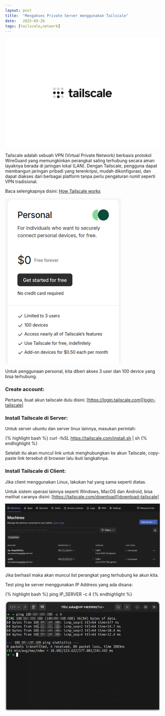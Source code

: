```yaml
---
layout: post
title:  "Mengakses Private Server menggunakan Tailscale"
date:   2025-09-26
tags: [tailscale,network]
---
```


<img src="/assets/images/tailscale.jpg" alt="thumbnail" />

Tailscale adalah sebuah VPN (Virtual Private Network) berbasis protokol WireGuard yang memungkinkan perangkat saling terhubung secara aman layaknya berada di jaringan lokal (LAN). Dengan Tailscale, pengguna dapat membangun jaringan pribadi yang terenkripsi, mudah dikonfigurasi, dan dapat diakses dari berbagai platform tanpa perlu pengaturan rumit seperti VPN tradisional.

Baca selengkapnya disini: [How Tailscale works][how-tailscale-works]

<img src="/assets/images/tailscale-personal-price.png" alt="tailscale-personal-price" />

Untuk penggunaan personal, kita diberi akses 3 user dan 100 device yang bisa terhubung.

### Create account:

Pertama, buat akun tailscale dulu disini: [https://login.tailscale.com][login-tailscale]

### Install Tailscale di Server:

Untuk server ubuntu dan server linux lainnya, masukan perintah:

{% highlight bash %}
curl -fsSL https://tailscale.com/install.sh | sh
{% endhighlight %}

Setelah itu akan muncul link untuk menghubungkan ke akun Tailscale, copy-paste link tersebut di browser lalu ikuti langkahnya.

### Install Tailscale di Client:

Jika client menggunakan Linux, lakukan hal yang sama seperti diatas.

Untuk sistem operasi lainnya seperti Windows, MacOS dan Android, bisa melihat caranya disini: [https://tailscale.com/download][download-tailscale]

<img src="/assets/images/tailscale-machine-list.png" alt="tailscale-machine-list" />

Jika berhasil maka akan muncul list perangkat yang terhubung ke akun kita.

Test ping ke server menggunakan IP Address yang ada disana:

{% highlight bash %}
ping IP_SERVER -c 4
{% endhighlight %}

<img src="/assets/images/tailscale-test-ping.png" alt="tailscale-test-ping" />

[how-tailscale-works]: https://tailscale.com/blog/how-tailscale-works
[login-tailscale]: https://login.tailscale.com
[download-tailscale]: https://tailscale.com/download